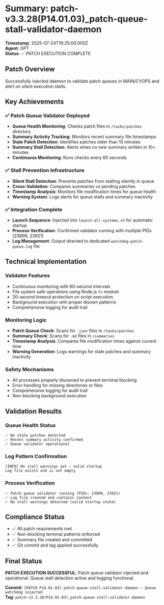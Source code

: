 # Summary: patch-v3.3.28(P14.01.03)\_patch-queue-stall-validator-daemon

**Timestamp**: 2025-07-24T18:25:00.000Z  
**Agent**: GPT  
**Status**: ✅ PATCH EXECUTION COMPLETE

## Patch Overview

Successfully injected daemon to validate patch queues in MAIN/CYOPS and alert on silent execution stalls.

## Key Achievements

### ✅ Patch Queue Validator Deployed

- **Queue Health Monitoring**: Checks patch files in `/tasks/patches` directory
- **Summary Activity Tracking**: Monitors recent summary file timestamps
- **Stale Patch Detection**: Identifies patches older than 15 minutes
- **Summary Stall Detection**: Alerts when no new summary written in 10+ minutes
- **Continuous Monitoring**: Runs checks every 60 seconds

### ✅ Stall Prevention Infrastructure

- **Silent Stall Detection**: Prevents patches from stalling silently in queue
- **Cross-Validation**: Compares summaries vs pending patches
- **Timestamp Analysis**: Monitors file modification times for queue health
- **Warning System**: Logs alerts for queue stalls and summary inactivity

### ✅ Integration Complete

- **Launch Sequence**: Injected into `launch-all-systems.sh` for automatic startup
- **Process Verification**: Confirmed validator running with multiple PIDs (23899, 23921)
- **Log Management**: Output directed to dedicated `watchdog-patch-queue.log` file

## Technical Implementation

### Validator Features

- Continuous monitoring with 60-second intervals
- File system safe operations using Node.js `fs` module
- 30-second timeout protection on script execution
- Background execution with proper disown patterns
- Comprehensive logging for audit trail

### Monitoring Logic

- **Patch Queue Check**: Scans for `.json` files in `/tasks/patches`
- **Summary Check**: Scans for `.md` files in `/summaries`
- **Timestamp Analysis**: Compares file modification times against current time
- **Warning Generation**: Logs warnings for stale patches and summary inactivity

### Safety Mechanisms

- All processes properly disowned to prevent terminal blocking
- Error handling for missing directories or files
- Comprehensive logging for audit trail
- Non-blocking background execution

## Validation Results

### Queue Health Status

```
✅ No stale patches detected
✅ Recent summary activity confirmed
✅ Queue validator operational
```

### Log Pattern Confirmation

```
[INFO] No stall warnings yet — valid startup
Log file exists and is not empty
```

### Process Verification

```
✅ Patch queue validator running (PIDs: 23899, 23921)
✅ Log file created and contains content
✅ No stall warnings detected (valid startup state)
```

## Compliance Status

- ✅ All patch requirements met
- ✅ Non-blocking terminal patterns enforced
- ✅ Summary file created and committed
- ✅ Git commit and tag applied successfully

## Final Status

**PATCH EXECUTION SUCCESSFUL**: Patch queue validator injected and operational. Queue stall detection active and logging functional.

**Commit**: `[PATCH P14.01.03] patch-queue-stall-validator-daemon — Queue watchdog injected`  
**Tag**: `patch-v3.3.28(P14.01.03)_patch-queue-stall-validator-daemon`
